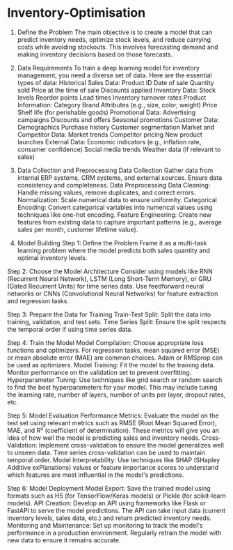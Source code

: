 # Inventory-Optimisation

1. Define the Problem
The main objective is to create a model that can predict inventory needs, optimize stock levels, and reduce carrying costs while avoiding stockouts.
This involves forecasting demand and making inventory decisions based on those forecasts.

2. Data Requirements
To train a deep learning model for inventory management, you need a diverse set of data. Here are the essential types of data:
Historical Sales Data:
  Product ID
  Date of sale
  Quantity sold
  Price at the time of sale
  Discounts applied
Inventory Data:
  Stock levels
  Reorder points
  Lead times
  Inventory turnover rates
Product Information:
  Category
  Brand
  Attributes (e.g., size, color, weight)
  Price
  Shelf life (for perishable goods)
Promotional Data:
  Advertising campaigns
  Discounts and offers
Seasonal promotions
  Customer Data:
  Demographics
  Purchase history
Customer segmentation
  Market and Competitor Data:
  Market trends
  Competitor pricing
  New product launches
External Data:
  Economic indicators (e.g., inflation rate, consumer confidence)
  Social media trends
  Weather data (if relevant to sales)

3. Data Collection and Preprocessing
Data Collection
Gather data from internal ERP systems, CRM systems, and external sources.
Ensure data consistency and completeness.
Data Preprocessing
Data Cleaning: Handle missing values, remove duplicates, and correct errors.
Normalization: Scale numerical data to ensure uniformity.
Categorical Encoding: Convert categorical variables into numerical values using techniques like one-hot encoding.
Feature Engineering: Create new features from existing data to capture important patterns (e.g., average sales per month, customer lifetime value).

4. Model Building
Step 1: Define the Problem
  Frame it as a multi-task learning problem where the model predicts both sales quantity and optimal inventory levels.

Step 2: Choose the Model Architecture
  Consider using models like RNN (Recurrent Neural Network), LSTM (Long Short-Term Memory), or GRU (Gated Recurrent Units) for time series data.
  Use feedforward neural networks or CNNs (Convolutional Neural Networks) for feature extraction and regression tasks.

Step 3: Prepare the Data for Training
  Train-Test Split: Split the data into training, validation, and test sets.
  Time Series Split: Ensure the split respects the temporal order if using time series data.

Step 4: Train the Model
  Model Compilation: Choose appropriate loss functions and optimizers. For regression tasks, mean squared error (MSE) or mean absolute error (MAE) are common choices. Adam or RMSprop can   be used as optimizers.
  Model Training: Fit the model to the training data. Monitor performance on the validation set to prevent overfitting.
  Hyperparameter Tuning: Use techniques like grid search or random search to find the best hyperparameters for your model. This may include tuning the learning rate, number of layers,      number of units per layer, dropout rates, etc.

Step 5: Model Evaluation
  Performance Metrics: Evaluate the model on the test set using relevant metrics such as RMSE (Root Mean Squared Error), MAE, and R² (coefficient of determination). These metrics will      give you an idea of how well the model is predicting sales and inventory needs.
  Cross-Validation: Implement cross-validation to ensure the model generalizes well to unseen data. Time series cross-validation can be used to maintain temporal order.
  Model Interpretability: Use techniques like SHAP (SHapley Additive exPlanations) values or feature importance scores to understand which features are most influential in the model's      predictions.

Step 6: Model Deployment
  Model Export: Save the trained model using formats such as H5 (for TensorFlow/Keras models) or Pickle (for scikit-learn models).
  API Creation: Develop an API using frameworks like Flask or FastAPI to serve the model predictions. The API can take input data (current inventory levels, sales data, etc.) and return    predicted inventory needs.
  Monitoring and Maintenance: Set up monitoring to track the model's performance in a production environment. Regularly retrain the model with new data to ensure it remains accurate.
